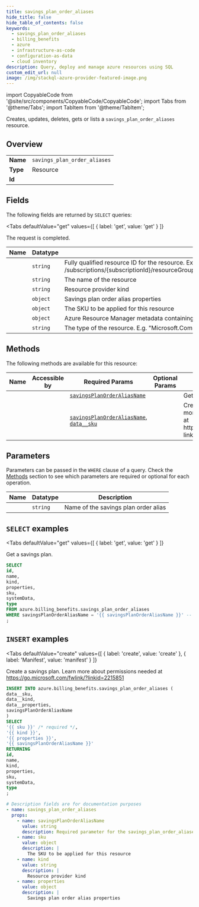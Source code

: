 ```yaml
--- 
title: savings_plan_order_aliases
hide_title: false
hide_table_of_contents: false
keywords:
  - savings_plan_order_aliases
  - billing_benefits
  - azure
  - infrastructure-as-code
  - configuration-as-data
  - cloud inventory
description: Query, deploy and manage azure resources using SQL
custom_edit_url: null
image: /img/stackql-azure-provider-featured-image.png
---
```


import CopyableCode from '@site/src/components/CopyableCode/CopyableCode';
import Tabs from '@theme/Tabs';
import TabItem from '@theme/TabItem';

Creates, updates, deletes, gets or lists a <code>savings_plan_order_aliases</code> resource.

## Overview
<table><tbody>
<tr><td><b>Name</b></td><td><code>savings_plan_order_aliases</code></td></tr>
<tr><td><b>Type</b></td><td>Resource</td></tr>
<tr><td><b>Id</b></td><td><CopyableCode code="azure.billing_benefits.savings_plan_order_aliases" /></td></tr>
</tbody></table>

## Fields

The following fields are returned by `SELECT` queries:

<Tabs
    defaultValue="get"
    values={[
        { label: 'get', value: 'get' }
    ]}
>
<TabItem value="get">

The request is completed.

<table>
<thead>
    <tr>
    <th>Name</th>
    <th>Datatype</th>
    <th>Description</th>
    </tr>
</thead>
<tbody>
<tr>
    <td><CopyableCode code="id" /></td>
    <td><code>string</code></td>
    <td>Fully qualified resource ID for the resource. Ex - /subscriptions/&#123;subscriptionId&#125;/resourceGroups/&#123;resourceGroupName&#125;/providers/&#123;resourceProviderNamespace&#125;/&#123;resourceType&#125;/&#123;resourceName&#125;</td>
</tr>
<tr>
    <td><CopyableCode code="name" /></td>
    <td><code>string</code></td>
    <td>The name of the resource</td>
</tr>
<tr>
    <td><CopyableCode code="kind" /></td>
    <td><code>string</code></td>
    <td>Resource provider kind</td>
</tr>
<tr>
    <td><CopyableCode code="properties" /></td>
    <td><code>object</code></td>
    <td>Savings plan order alias properties</td>
</tr>
<tr>
    <td><CopyableCode code="sku" /></td>
    <td><code>object</code></td>
    <td>The SKU to be applied for this resource</td>
</tr>
<tr>
    <td><CopyableCode code="systemData" /></td>
    <td><code>object</code></td>
    <td>Azure Resource Manager metadata containing createdBy and modifiedBy information.</td>
</tr>
<tr>
    <td><CopyableCode code="type" /></td>
    <td><code>string</code></td>
    <td>The type of the resource. E.g. "Microsoft.Compute/virtualMachines" or "Microsoft.Storage/storageAccounts"</td>
</tr>
</tbody>
</table>
</TabItem>
</Tabs>

## Methods

The following methods are available for this resource:

<table>
<thead>
    <tr>
    <th>Name</th>
    <th>Accessible by</th>
    <th>Required Params</th>
    <th>Optional Params</th>
    <th>Description</th>
    </tr>
</thead>
<tbody>
<tr>
    <td><a href="#get"><CopyableCode code="get" /></a></td>
    <td><CopyableCode code="select" /></td>
    <td><a href="#parameter-savingsPlanOrderAliasName"><code>savingsPlanOrderAliasName</code></a></td>
    <td></td>
    <td>Get a savings plan.</td>
</tr>
<tr>
    <td><a href="#create"><CopyableCode code="create" /></a></td>
    <td><CopyableCode code="insert" /></td>
    <td><a href="#parameter-savingsPlanOrderAliasName"><code>savingsPlanOrderAliasName</code></a>, <a href="#parameter-data__sku"><code>data__sku</code></a></td>
    <td></td>
    <td>Create a savings plan. Learn more about permissions needed at https://go.microsoft.com/fwlink/?linkid=2215851</td>
</tr>
</tbody>
</table>

## Parameters

Parameters can be passed in the `WHERE` clause of a query. Check the [Methods](#methods) section to see which parameters are required or optional for each operation.

<table>
<thead>
    <tr>
    <th>Name</th>
    <th>Datatype</th>
    <th>Description</th>
    </tr>
</thead>
<tbody>
<tr id="parameter-savingsPlanOrderAliasName">
    <td><CopyableCode code="savingsPlanOrderAliasName" /></td>
    <td><code>string</code></td>
    <td>Name of the savings plan order alias</td>
</tr>
</tbody>
</table>

## `SELECT` examples

<Tabs
    defaultValue="get"
    values={[
        { label: 'get', value: 'get' }
    ]}
>
<TabItem value="get">

Get a savings plan.

```sql
SELECT
id,
name,
kind,
properties,
sku,
systemData,
type
FROM azure.billing_benefits.savings_plan_order_aliases
WHERE savingsPlanOrderAliasName = '{{ savingsPlanOrderAliasName }}' -- required
;
```
</TabItem>
</Tabs>


## `INSERT` examples

<Tabs
    defaultValue="create"
    values={[
        { label: 'create', value: 'create' },
        { label: 'Manifest', value: 'manifest' }
    ]}
>
<TabItem value="create">

Create a savings plan. Learn more about permissions needed at https://go.microsoft.com/fwlink/?linkid=2215851

```sql
INSERT INTO azure.billing_benefits.savings_plan_order_aliases (
data__sku,
data__kind,
data__properties,
savingsPlanOrderAliasName
)
SELECT 
'{{ sku }}' /* required */,
'{{ kind }}',
'{{ properties }}',
'{{ savingsPlanOrderAliasName }}'
RETURNING
id,
name,
kind,
properties,
sku,
systemData,
type
;
```
</TabItem>
<TabItem value="manifest">

```yaml
# Description fields are for documentation purposes
- name: savings_plan_order_aliases
  props:
    - name: savingsPlanOrderAliasName
      value: string
      description: Required parameter for the savings_plan_order_aliases resource.
    - name: sku
      value: object
      description: |
        The SKU to be applied for this resource
    - name: kind
      value: string
      description: |
        Resource provider kind
    - name: properties
      value: object
      description: |
        Savings plan order alias properties
```
</TabItem>
</Tabs>
